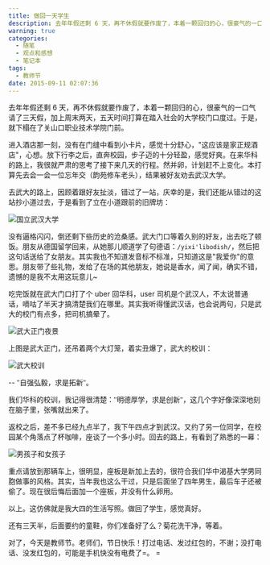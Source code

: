 ```yaml
---
title: 做回一天学生
description: 去年年假还剩 6 天，再不休假就要作废了，本着一颗回归的心，很豪气的一口气请了三天假，加上周末两天，五天时间打算在踏入社会的大学校门口度过。于是，就下榻在了关山口职业技术学院门前。
warning: true
categories:
  - 随笔
  - 观点和感想
  - 笔记本
tags:
  - 教师节
date: 2015-09-11 02:07:36
---
```



去年年假还剩 6 天，再不休假就要作废了，本着一颗回归的心，很豪气的一口气请了三天假，加上周末两天，五天时间打算在踏入社会的大学校门口度过。于是，就下榻在了关山口职业技术学院门前。

<!--more-->

进入酒店那一刻，没有在门缝中看到小卡片，感觉十分舒心，"这应该是家正规酒店"，心想。放下行李之后，直奔校园，步子迈的十分轻盈，感觉好爽。在来华科的路上，我很就严肃的思考了接下来几天的行程。然并卵，计划赶不上变化。本打算先去会一会一位忘年交（韵苑修车老头），结果被好友劝去武汉大学。

去武大的路上，因顾着跟好友扯淡，错过了一站，庆幸的是，我们还能从错过的这站抄小道过去，于是看到了立在小道跟前的旧牌坊：

![国立武汉大学](//www.barretlee.com/blogimgs/2015/09/20150905_eaec6912.jpg)

没有逼格闪闪，倒还剩下些历史的沧桑感。武大门口等着久别的好友，出去吃了顿饭。朋友从德国留学回来，从她那儿顺道学了句德语：`/yixi'libodish/`，然后把这句话送给了女朋友。其实我也不知道发音标不标准，只知道这是"我爱你"的意思。朋友带了些礼物，发给了在场的其他朋友，她说是香水，闻了闻，确实不错，遗憾的是我不太用这玩意儿~

吃完饭就在武大门口打了个 uber 回华科，user 司机是个武汉人，不太说普通话，嘀咕了半天才搞清楚我们在哪里。其实我听得懂武汉话，也会说两句，只是武大的校门有点多，把司机搞晕了。

![武大正门夜景](//www.barretlee.com/blogimgs/2015/09/20150905_e2968bc2.jpg)

上图是武大正门，还吊着两个大灯笼，着实丑爆了，武大的校训：

![武大校训](//www.barretlee.com/blogimgs/2015/09/20150905_a79d63f6.jpg)

-- <span style='font-family:STKaiti,KaiTi,serif'>"自强弘毅，求是拓新"。</span>

我们华科的校训，我记得很清楚：<span style='font-family:STKaiti,KaiTi,serif'>"明德厚学，求是创新"</span>，这几个字好像深深地刻在脑子里，张嘴就出来了。

返校之后，差不多已经九点半了，我下午四点才到武汉。又约了另一位同学，在校园某个角落点了杯咖啡，座谈了一个多小时。回去的路上，有看到了熟悉的一幕：

![男孩子和女孩子](//www.barretlee.com/blogimgs/2015/09/20150905_0c8eb923.jpg)

重点请放到那辆车上，很明显，座板是新加上去的，很符合我们华中渴基大学男同胞做事的风格。其实，当年我也这么干过，只是后面坐了四年男生，最后车子还被偷了。现在很后悔后面加一个座板，并没有什么卵用。

以上。这仿佛就是我大四的生活写照。做回了学生，感觉真好。

还有三天半，后面要约的童鞋，你们准备好了么？菊花洗干净，等着。

对了，今天是教师节。老师们，节日快乐！打过电话、发过红包的，不谢；没打电话、没发红包的，可能是手机快没有电费了=。 =



